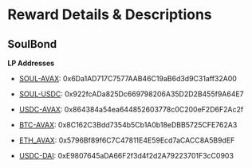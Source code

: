 # Reward Details & Descriptions

## SoulBond

**LP Addresses**

- [SOUL-AVAX](https://snowtrace.io/address/0x6Da1AD717C7577AAB46C19aB6d3d9C31aff32A00#code): 0x6Da1AD717C7577AAB46C19aB6d3d9C31aff32A00

- [SOUL-USDC](https://snowtrace.io/address/0x922fcADa825Dc669798206A35D2D2B455f9A64E7#code): 0x922fcADa825Dc669798206A35D2D2B455f9A64E7

- [USDC-AVAX](https://snowtrace.io/address/0x864384a54ea644852603778c0C200eF2D6F2Ac2f#code): 0x864384a54ea644852603778c0C200eF2D6F2Ac2f

- [BTC-AVAX](https://snowtrace.io/address/0x8C162C3Bdd7354b5Cb1A0b18eDBB5725CFE762A3#code): 0x8C162C3Bdd7354b5Cb1A0b18eDBB5725CFE762A3

- [ETH_AVAX](https://snowtrace.io/address/0x5796Bf89f6C7C47811E4E59Ecd7aCACC8A5B9dEF#code): 0x5796Bf89f6C7C47811E4E59Ecd7aCACC8A5B9dEF

- [USDC-DAI](https://snowtrace.io/address/0xE9807645aDA66F2f3d4f2d2A79223701F3cC0903#code): 0xE9807645aDA66F2f3d4f2d2A79223701F3cC0903
